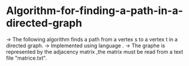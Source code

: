 # Algorithm-for-finding-a-path-in-a-directed-graph
-> The following algorithm finds a path from a vertex s to a vertex t in a directed graph.
-> Implemented using language .
-> The graphe is represented by the adjacency matrix ,the matrix must be read from a text file "matrice.txt".
